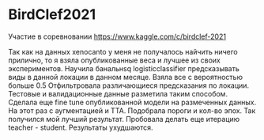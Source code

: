 # BirdClef2021
Участие в соревновании https://www.kaggle.com/c/birdclef-2021

Так как на данных xenocanto у меня не получалось найчить ничего прилично, то я взяла опубликованные веса и лучшее из своих экспериментов. 
Научила банальнsq logisticclassifier предсказывать виды в данной локации в данном месяце. Взяла все с вероятностью больше 0.5
Отфильтровала различающиеся предсказания по локации. 
Тестовые и валидационные данные разметила таким способом. 
Сделала еще fine tune опубликованной модели на размеченных данных. На этот раз с аугментацией и TTA.
Подобрала пороги и кол-во эпох.
Так получился мой лучший результат.
Пробовала делать еще итерацию teacher - student. Результаты ухудшаются. 
